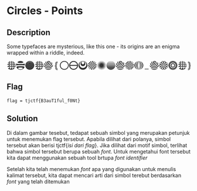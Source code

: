 # Circles - Points
## Description

Some typefaces are mysterious, like this one - its origins are an enigma wrapped within a riddle, indeed. 

![circles.png](./circles.png)

## Flag

```
flag = tjctf{B3auT1ful_f0Nt}
```

## Solution

Di dalam gambar tesebut, tedapat sebuah simbol yang merupakan petunjuk untuk menemukan flag tersebut. Apabila dilihat dari polanya, simbol tersebut akan berisi tjctf{_isi dari flag_}. Jika dilihat dari motif simbol, terlihat bahwa simbol tersebut berupa sebuah _font_. Untuk mengetahui font tersebut kita dapat menggunakan sebuah tool brtupa _font identifier_

Setelah kita telah menemukan _font_ apa yang digunakan untuk menulis kalimat tersebut, kita dapat mencari arti dari simbol terebut berdasarkan _font_ yang telah ditemukan




